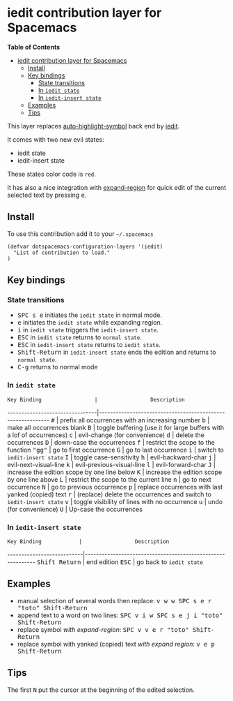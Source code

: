 # iedit contribution layer for Spacemacs

<!-- markdown-toc start - Don't edit this section. Run M-x markdown-toc/generate-toc again -->
**Table of Contents**

- [iedit contribution layer for Spacemacs](#iedit-contribution-layer-for-spacemacs)
    - [Install](#install)
    - [Key bindings](#key-bindings)
        - [State transitions](#state-transitions)
        - [In `iedit state`](#in-iedit-state)
        - [In `iedit-insert state`](#in-iedit-insert-state)
    - [Examples](#examples)
    - [Tips](#tips)

<!-- markdown-toc end -->

This layer replaces [auto-highlight-symbol][] back end by [iedit][].

It comes with two new evil states:
- iedit state
- iedit-insert state

These states color code is `red`.

It has also a nice integration with [expand-region][] for quick edit
of the current selected text by pressing <kbd>e</kbd>.

## Install

To use this contribution add it to your `~/.spacemacs`

```elisp
(defvar dotspacemacs-configuration-layers '(iedit)
  "List of contribution to load."
)
```

## Key bindings

### State transitions

- <kbd>SPC s e</kbd> initiates the `iedit state` in normal mode.
- <kbd>e</kbd> initiates the `iedit state` while expanding region.
- <kbd>i</kbd> in `iedit state` triggers the `iedit-insert state`.
- <kbd>ESC</kbd> in `iedit state` returns to `normal state`.
- <kbd>ESC</kbd> in `iedit-insert state` returns to `iedit state`.
- <kbd>Shift-Return</kbd> in `iedit-insert state` ends the edition and returns to `normal state`.
- <kbd>C-g</kbd> returns to normal mode

### In `iedit state`

    Key Binding                 |                 Description
--------------------------------|------------------------------------------------------------
<kbd>#</kbd>                    | prefix all occurrences with an increasing number
<kbd>b</kbd>                    | make all occurrences blank
<kbd>B</kbd>                    | toggle buffering (use it for large buffers with a lof of occurrences)
<kbd>c</kbd>                    | evil-change (for convenience)
<kbd>d</kbd>                    | delete the occurrences
<kbd>D</kbd>                    | down-case the occurrences
<kbd>f</kbd>                    | restrict the scope to the function
<kbd>"gg"</kbd>                 | go to first occurrence
<kbd>G</kbd>                    | go to last occurrence
<kbd>i</kbd>                    | switch to `iedit-insert state`
<kbd>I</kbd>                    | toggle case-sensitivity
<kbd>h</kbd>                    | evil-backward-char
<kbd>j</kbd>                    | evil-next-visual-line
<kbd>k</kbd>                    | evil-previous-visual-line
<kbd>l</kbd>                    | evil-forward-char
<kbd>J</kbd>                    | increase the edition scope by one line below
<kbd>K</kbd>                    | increase the edition scope by one line above
<kbd>L</kbd>                    | restrict the scope to the current line
<kbd>n</kbd>                    | go to next occurrence
<kbd>N</kbd>                    | go to previous occurrence
<kbd>p</kbd>                    | replace occurrences with last yanked (copied) text
<kbd>r</kbd>                    | (replace) delete the occurrences and switch to `iedit-insert state`
<kbd>v</kbd>                    | toggle visibility of lines with no occurrence
<kbd>u</kbd>                    | undo (for convenience)
<kbd>U</kbd>                    | Up-case the occurrences

### In `iedit-insert state`

    Key Binding            |                 Description
---------------------------|------------------------------------------------------------
<kbd>Shift Return</kbd>    | end edition
<kbd>ESC</kbd>             | go back to `iedit state`

## Examples

- manual selection of several words then replace: <kbd>v w w SPC s e r "toto" Shift-Return</kbd>
- append text to a word on two lines: <kbd>SPC v i w SPC s e j i "toto" Shift-Return</kbd>
- replace symbol _with expand-region_: <kbd>SPC v v e r "toto" Shift-Return</kbd>
- replace symbol with yanked (copied) text _with expand region_: <kbd>v e p Shift-Return</kbd>

## Tips

The first <kbd>N</kbd> put the cursor at the beginning of the edited selection.

[auto-highlight-symbol]: https://github.com/gennad/auto-highlight-symbol
[iedit]: https://github.com/tsdh/iedit
[expand-region]: https://github.com/magnars/expand-region.el
